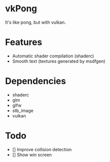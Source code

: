 # vkPong
It's like pong, but with vulkan.

# Features
* Automatic shader compilation (shaderc)
* Smooth text (textures generated by msdfgen)

# Dependencies
* shaderc
* glm
* glfw
* stb_image
* vulkan

# Todo
- [] Improve collision detection
- [] Show win screen
